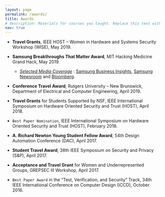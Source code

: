 ```yaml
---
layout: page
permalink: /awards/
title: Awards
# description: Materials for courses you taught. Replace this text with your description.
nav: true
---
```


<!-- For now, this page is assumed to be a static description of your courses. You can convert it to a collection similar to `_projects/` so that you can have a dedicated page for each course.

Organize your courses by years, topics, or universities, however you like! -->


- <b>Travel Grants</b>, IEEE HOST – Women in Hardware and Systems Security Workshop (WISE), May 2019.

- <b>Samsung Breakthroughs That Matter Award</b>, MIT Hacking Medicine Grand Hack, May 2019.
  - <i><u>Selected Media Coverage</u></i> : [Samsung Business Insights](https://insights.samsung.com/2019/05/17/how-to-bring-secure-cancer-predicting-ai-tools-to-market-faster/), [Samsung Newsroom](https://news.samsung.com/us/samsung-veterans-affairs-mit-hacking-medicine-grand-hack-breakthroughs-that-matter-awards-veterans-health-solutions/) and [Bloomberg](https://www.bloomberg.com/press-releases/2019-05-07/samsung-department-of-veterans-affairs-and-mit-present-breakthroughs-that-matter-awards-for-innovative-veterans-health).


- <b>Conference Travel Award</b>, Rutgers University – New Brunswick, Department of Electrical and Computer Engineering, April 2019.

- <b>Travel Grants</b> for Students Supported by NSF, IEEE International Symposium on Hardware Oriented Security and Trust (HOST), April 2018.

- `Best Paper Nomination`, IEEE International Symposium on Hardware Oriented Security and Trust (HOST), February 2018.

- <b>A. Richard Newton Young Student Fellow Award</b>, 54th Design Automation Conference (DAC), April 2017.

- <b>Student Travel Award</b>, 38th IEEE Symposium on Security and Privacy (S&P), April 2017. 

- <b>Acceptance and Travel Grant</b> for Women and Underrepresented Groups, GREPSEC III Workshop, April 2017. 

- `Best Paper Award` in the “Test, Verification, and Security” Track, 34th IEEE International Conference on Computer Design (ICCD), October 2016. 
